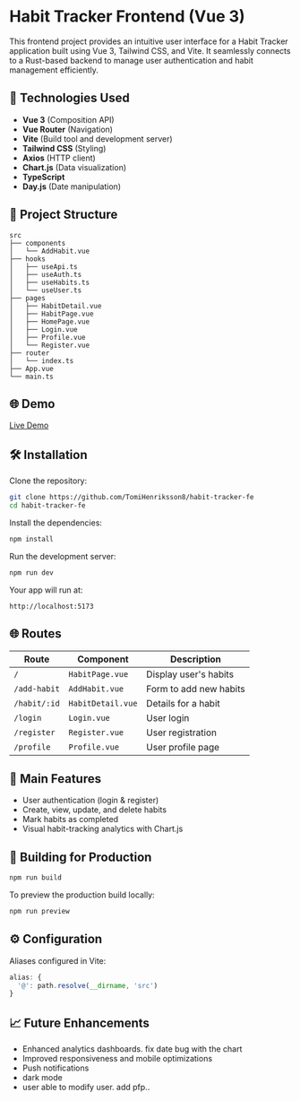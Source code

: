 # Habit Tracker Frontend (Vue 3)

This frontend project provides an intuitive user interface for a Habit Tracker application built using Vue 3, Tailwind CSS, and Vite. It seamlessly connects to a Rust-based backend to manage user authentication and habit management efficiently.

## 🚀 Technologies Used

- **Vue 3** (Composition API)
- **Vue Router** (Navigation)
- **Vite** (Build tool and development server)
- **Tailwind CSS** (Styling)
- **Axios** (HTTP client)
- **Chart.js** (Data visualization)
- **TypeScript**
- **Day.js** (Date manipulation)

## 📁 Project Structure

```
src
├── components
│   └── AddHabit.vue
├── hooks
│   ├── useApi.ts
│   ├── useAuth.ts
│   ├── useHabits.ts
│   └── useUser.ts
├── pages
│   ├── HabitDetail.vue
│   ├── HabitPage.vue
│   ├── HomePage.vue
│   ├── Login.vue
│   ├── Profile.vue
│   └── Register.vue
├── router
│   └── index.ts
├── App.vue
└── main.ts
```

## 🌐 Demo

[Live Demo](https://habit-tracker-ten-psi.vercel.app/)

## 🛠️ Installation

Clone the repository:

```bash
git clone https://github.com/TomiHenriksson8/habit-tracker-fe
cd habit-tracker-fe
```

Install the dependencies:

```bash
npm install
```

Run the development server:

```bash
npm run dev
```

Your app will run at:

```
http://localhost:5173
```

## 🌐 Routes

| Route        | Component         | Description            |
| ------------ | ----------------- | ---------------------- |
| `/`          | `HabitPage.vue`   | Display user's habits  |
| `/add-habit` | `AddHabit.vue`    | Form to add new habits |
| `/habit/:id` | `HabitDetail.vue` | Details for a habit    |
| `/login`     | `Login.vue`       | User login             |
| `/register`  | `Register.vue`    | User registration      |
| `/profile`   | `Profile.vue`     | User profile page      |

## 📌 Main Features

- User authentication (login & register)
- Create, view, update, and delete habits
- Mark habits as completed
- Visual habit-tracking analytics with Chart.js

## 🔧 Building for Production

```bash
npm run build
```

To preview the production build locally:

```bash
npm run preview
```

## ⚙️ Configuration

Aliases configured in Vite:

```typescript
alias: {
  '@': path.resolve(__dirname, 'src')
}
```

## 📈 Future Enhancements

- Enhanced analytics dashboards. fix date bug with the chart
- Improved responsiveness and mobile optimizations
- Push notifications
- dark mode
- user able to modify user. add pfp..
